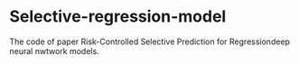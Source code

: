 # Selective-regression-model
The code of paper Risk-Controlled Selective Prediction for Regressiondeep neural nwtwork models.
